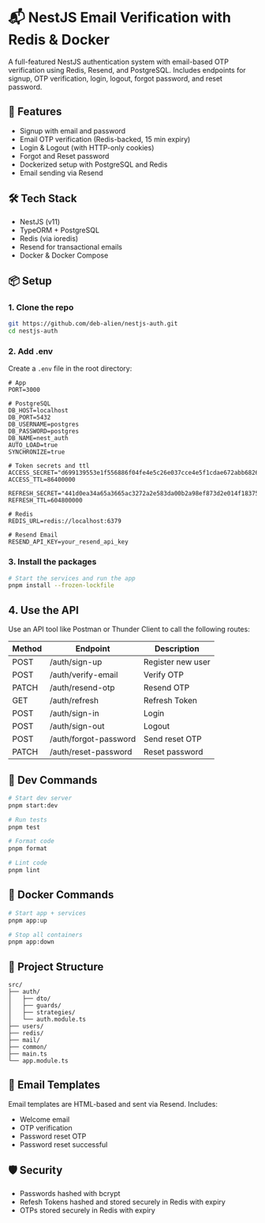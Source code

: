 # 📬 NestJS Email Verification with Redis & Docker

A full-featured NestJS authentication system with email-based OTP verification using Redis, Resend, and PostgreSQL. Includes endpoints for signup, OTP verification, login, logout, forgot password, and reset password.

## 🚀 Features

- Signup with email and password
- Email OTP verification (Redis-backed, 15 min expiry)
- Login & Logout (with HTTP-only cookies)
- Forgot and Reset password
- Dockerized setup with PostgreSQL and Redis
- Email sending via Resend

## 🛠️ Tech Stack

- NestJS (v11)
- TypeORM + PostgreSQL
- Redis (via ioredis)
- Resend for transactional emails
- Docker & Docker Compose

## 📦 Setup

### 1. Clone the repo

```bash
git https://github.com/deb-alien/nestjs-auth.git
cd nestjs-auth
```

### 2. Add .env

Create a `.env` file in the root directory:

```env
# App
PORT=3000

# PostgreSQL
DB_HOST=localhost
DB_PORT=5432
DB_USERNAME=postgres
DB_PASSWORD=postgres
DB_NAME=nest_auth
AUTO_LOAD=true
SYNCHRONIZE=true

# Token secrets and ttl
ACCESS_SECRET="d699139553e1f556886f04fe4e5c26e037cce4e5f1cdae672abb682640713737e42a27992ef6a481030795f2b9f1ab408c938a849d54d5432a1e951e0e17ac91"
ACCESS_TTL=86400000

REFRESH_SECRET="441d0ea34a65a3665ac3272a2e583da00b2a98ef873d2e014f183757f868d696f89c1934565d94512c35dc7ad86e90d1f070e34255303cf006baad42eb72ee68"
REFRESH_TTL=604800000

# Redis
REDIS_URL=redis://localhost:6379

# Resend Email
RESEND_API_KEY=your_resend_api_key
```

### 3. Install the packages

```bash
# Start the services and run the app
pnpm install --frozen-lockfile
```

## 4. Use the API

Use an API tool like Postman or Thunder Client to call the following routes:

| Method | Endpoint              | Description       |
| ------ | --------------------- | ----------------- |
| POST   | /auth/sign-up         | Register new user |
| POST   | /auth/verify-email    | Verify OTP        |
| PATCH  | /auth/resend-otp      | Resend OTP        |
| GET    | /auth/refresh         | Refresh Token     |
| POST   | /auth/sign-in         | Login             |
| POST   | /auth/sign-out        | Logout            |
| POST   | /auth/forgot-password | Send reset OTP    |
| PATCH  | /auth/reset-password  | Reset password    |

## 🧪 Dev Commands

```bash
# Start dev server
pnpm start:dev

# Run tests
pnpm test

# Format code
pnpm format

# Lint code
pnpm lint
```

## 🐳 Docker Commands

```bash
# Start app + services
pnpm app:up

# Stop all containers
pnpm app:down
```

## 📂 Project Structure

```
src/
├── auth/
│   ├── dto/
│   ├── guards/
│   ├── strategies/
│   └── auth.module.ts
├── users/
├── redis/
├── mail/
├── common/
├── main.ts
└── app.module.ts
```

## 📧 Email Templates

Email templates are HTML-based and sent via Resend. Includes:

- Welcome email
- OTP verification
- Password reset OTP
- Password reset successful

## 🛡️ Security

- Passwords hashed with bcrypt
- Refesh Tokens hashed and stored securely in Redis with expiry
- OTPs stored securely in Redis with expiry

